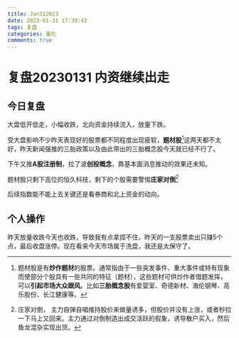 ```yaml
---
title: Jan312023
date: 2023-01-31 17:39:43
tags: 复盘
categories: 量化
comments: true
---
```


# 复盘20230131 内资继续出走
## 今日复盘
大盘低开低走，小幅收跌，北向资金持续流入，放量下跌。

受大盘影响不少昨天表现好的股票都不同程度出现疲软，**题材股**[^1]这两天都不太好，昨天新闻强推的三胎政策以及由此带出的三胎概念股今天就已经不行了。

下午又推**A股注册制**，拉了波**创投概念**，靠基本面消息推动的效果还未知。

题材股只剩下高位的恒久科技，剩下的个股需要警惕**庄家对倒**[^2]

后续指数能不能上去关键还是看券商和北上资金的动向。


## 个人操作
昨天放量收跌今天也收跌，导致我有点拿捏不住，昨天的一支股票卖出只赚5个点，最后收盘涨停。现在看来今天市场属于洗盘，我还是太保守了。



[^1]: 题材股是有**炒作题材**的股票。通常指由于一些突发事件、重大事件或特有现象而使部分个股具有一些共同的特征（题材），这些题材可供炒作者借题发挥，可以**引起市场大众跟风**。比如**三胎概念股**有爱婴室、奇德新材、海伦钢琴、高乐股份、长江健康等。

[^2]:庄家对倒， 主力自弹自唱维持股价来做量诱多，但股价并没有上涨，或者秒拉一下马上又回来。主力通过对倒制造出成交活跃的假象，诱导散户买入，然后鱼龙混杂实现出货。
